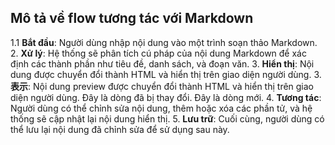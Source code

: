 ## Mô tả về flow tương tác với Markdown

1.1 **Bắt đầu**: Người dùng nhập nội dung vào một trình soạn thảo Markdown.
2. **Xử lý**: Hệ thống sẽ phân tích cú pháp của nội dung Markdown để xác định các thành phần như tiêu đề, danh sách, và đoạn văn.
3. **Hiển thị**: Nội dung được chuyển đổi thành HTML và hiển thị trên giao diện người dùng.
3. **表示**: Nội dung preview được chuyển đổi thành HTML và hiển thị trên giao diện người dùng.  Đây là dòng đã bị thay đổi.
Đây là dòng mới.
4. **Tương tác**: Người dùng có thể chỉnh sửa nội dung, thêm hoặc xóa các phần tử, và hệ thống sẽ cập nhật lại nội dung hiển thị.
5. **Lưu trữ**: Cuối cùng, người dùng có thể lưu lại nội dung đã chỉnh sửa để sử dụng sau này.